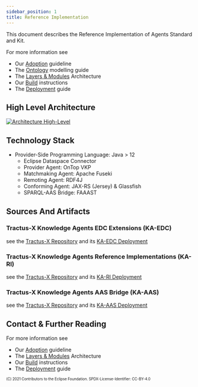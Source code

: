 ```yaml
---
sidebar_position: 1
title: Reference Implementation
---
```

<!--
 * Copyright (c) 2021 T-Systems International GmbH
 * Copyright (c) 2021 Bayerische Motoren Werke Aktiengesellschaft (BMW AG) 
 * Copyright (c) 2021 Mercedes-Benz AG
 * Copyright (c) 2021 ZF Friedrichshafen AG
 * Copyright (c) 2021 SAP SE
 * Copyright (c) 2021 Contributors to the Eclipse Foundation
 *
 * See the NOTICE file(s) distributed with this work for additional
 * information regarding copyright ownership.
 *
 * This documentation and the accompanying materials are made available under the
 * terms of the Creative Commons Attribution 4.0 International License,  which is available at
 * https://creativecommons.org/licenses/by/4.0/legalcode.
 *
 * Unless required by applicable law or agreed to in writing, software
 * distributed under the License is distributed on an "AS IS" BASIS, WITHOUT
 * WARRANTIES OR CONDITIONS OF ANY KIND, either express or implied. See the
 * License for the specific language governing permissions and limitations
 * under the License.
 *
 * SPDX-License-Identifier: CC-BY-4.0
-->
This document describes the Reference Implementation of Agents Standard and Kit.

For more information see

* Our [Adoption](../adoption-view/intro) guideline
* The [Ontology](modelling) modelling guide
* The [Layers & Modules](modules) Architecture
* Our [Build](build) instructions
* The [Deployment](../operation-view/deployment) guide

## High Level Architecture

[![Architecture High-Level](/img/knowledge-agents/knowledge_agent_architecture_small.png)](/img/knowledge-agents/knowledge_agent_architecture.png)

## Technology Stack

* Provider-Side Programming Language: Java > 12
  * Eclipse Dataspace Connector
  * Provider Agent: OnTop VKP
  * Matchmaking Agent: Apache Fuseki
  * Remoting Agent: RDF4J
  * Conforming Agent: JAX-RS (Jersey) & Glassfish
  * SPARQL-AAS Bridge: FAAAST

## Sources And Artifacts

### Tractus-X Knowledge Agents EDC Extensions (KA-EDC)

see the [Tractus-X Repository](https://github.com/eclipse-tractusx/knowledge-agents-edc) and its [KA-EDC Deployment](../operation-view/agent-edc)

### Tractus-X Knowledge Agents Reference Implementations (KA-RI)

see the [Tractus-X Repository](https://github.com/eclipse-tractusx/knowledge-agents) and its [KA-RI Deployment](../operation-view/provider)

### Tractus-X Knowledge Agents AAS Bridge (KA-AAS)

see the [Tractus-X Repository](https://github.com/eclipse-tractusx/knowledge-agents-aas-bridge) and its [KA-AAS Deployment](../operation-view/bridge)

## Contact & Further Reading

  For more information see

* Our [Adoption](../adoption-view/intro) guideline
* The [Layers & Modules](modules) Architecture
* Our [Build](build) instructions
* The [Deployment](../operation-view/deployment) guide

<sub><sup>(C) 2021 Contributors to the Eclipse Foundation. SPDX-License-Identifier: CC-BY-4.0</sup></sub>
